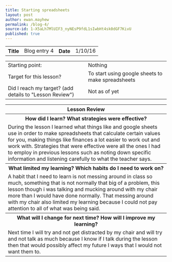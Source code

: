 ```yaml
---
title: Starting spreadsheets
layout: post
author: ewan.mayhew
permalink: /blog-4/
source-id: 1-X5aLh7MlUIF3_nyNEsP9fdL1sIwbHt4sk0dGF7KivU
published: true
---
```

<table style="width:100%">
  <tr>
    <th>Title</th>
    <td>Blog entry 4</td>
    <th>Date</th>
    <td>1/10/16</td>
  </tr>
</table>


<table>
  <tr>
    <td>Starting point:</td>
    <td>Nothing</td>
  </tr>
  <tr>
    <td>Target for this lesson?</td>
    <td>To start using google sheets to make spreadsheets</td>
  </tr>
  <tr>
    <td>Did I reach my target? 
(add details to "Lesson Review")</td>
    <td>Not as of yet</td>
  </tr>
</table>


<table>
  <tr>
    <th>Lesson Review</th>
  </tr>
  <tr>
    <th>How did I learn? What strategies were effective? </th>
  </tr>
  <tr>
    <td>During the lesson I learned what things like and google sheets use in order to make spreadsheets that calculate certain values for you, making things like finances a lot easier to work out and work with. Strategies that were effective were all the ones I had to employ in previous lessons such as noting down specific information and listening carefully to what the teacher says.</td>
  </tr>
  <tr>
    <th>What limited my learning? Which habits do I need to work on?</th>
  </tr>
  <tr>
    <td>A habit that I need to learn is not messing around in class so much, something that is not normally that big of a problem, this lesson though i was talking and mucking around with my chair more than I would have done normally. That messing around with my chair also limited my learning because I could not pay attention to all of what was being said.</td>
  </tr>
  <tr>
    <th>What will I change for next time? How will I improve my learning?</th>
  </tr>
  <tr>
    <td>Next time I will try and not get distracted by my chair and will try and not talk as much because I know if I talk during the lesson then that would possibly affect my future I ways that I would not want them to.</td>
  </tr>
</table>

<table style="width:100%">
